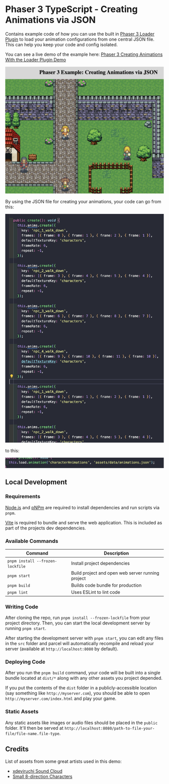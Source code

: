 # Phaser 3 TypeScript - Creating Animations via JSON

Contains example code of how you can use the built in [Phaser 3 Loader Plugin](https://newdocs.phaser.io/docs/3.80.0/focus/Phaser.Loader.LoaderPlugin-animation) to load your animation configurations from one central JSON file. This can help you keep your code and config isolated.

You can see a live demo of the example here: [Phaser 3 Creating Animations With the Loader Plugin Demo](https://devshareacademy.github.io/phaser-3-typescript-games-and-examples/examples/loading-assets-with-json-pack/index.html)

![Example](./docs/example.png?raw=true)

By using the JSON file for creating your animations, your code can go from this:

![Example 1](./docs/example1.png?raw=true)

to this:

![Example 2](./docs/example2.png?raw=true)

## Local Development

### Requirements

[Node.js](https://nodejs.org) and [pNPm](https://pnpm.io/) are required to install dependencies and run scripts via `pnpm`.

[Vite](https://vitejs.dev/) is required to bundle and serve the web application. This is included as part of the projects dev dependencies.

### Available Commands

| Command | Description |
|---------|-------------|
| `pnpm install --frozen-lockfile` | Install project dependencies |
| `pnpm start` | Build project and open web server running project |
| `pnpm build` | Builds code bundle for production |
| `pnpm lint` | Uses ESLint to lint code |

### Writing Code

After cloning the repo, run `pnpm install --frozen-lockfile` from your project directory. Then, you can start the local development
server by running `pnpm start`.

After starting the development server with `pnpm start`, you can edit any files in the `src` folder
and parcel will automatically recompile and reload your server (available at `http://localhost:8080`
by default).

### Deploying Code

After you run the `pnpm build` command, your code will be built into a single bundle located at
`dist/*` along with any other assets you project depended.

If you put the contents of the `dist` folder in a publicly-accessible location (say something like `http://myserver.com`),
you should be able to open `http://myserver.com/index.html` and play your game.

### Static Assets

Any static assets like images or audio files should be placed in the `public` folder. It'll then be served at `http://localhost:8080/path-to-file-your-file/file-name.file-type`.

## Credits

List of assets from some great artists used in this demo:

* [xdeviruchi Sound Cloud](https://soundcloud.com/xdeviruchi)
* [Small 8-direction Characters](https://axulart.itch.io/small-8-direction-characters)
